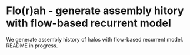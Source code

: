 # Flo(r)ah - generate assembly hitory with flow-based recurrent model

We generate assembly history of halos with flow-based recurrent model.
README in progress.
